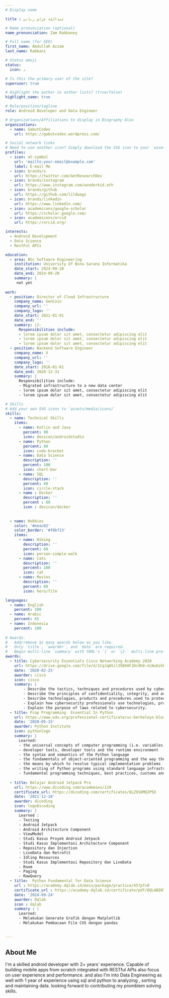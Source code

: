 ```yaml
---
# Display name

title : عبدالله عزام رباني

# Name pronunciation (optional)
name_pronunciation: Zam Rabbaney

# Full name (for SEO)
first_name: Abdullah Azzam 
last_name: Rabbani

# Status emoji
status:
  icon: ☕️

# Is this the primary user of the site?
superuser: true

# Highlight the author in author lists? (true/false)
highlight_name: true

# Role/position/tagline
role: Android Developer and Data Engineer

# Organizations/Affiliations to display in Biography blox
organizations:
  - name: GabutCodex
    url: https://gabutcodex.wordpress.com/

# Social network links
# Need to use another icon? Simply download the SVG icon to your `assets/media/icons/` folder.
profiles:
  - icon: at-symbol
    url: 'mailto:your-email@example.com'
    label: E-mail Me
  - icon: brands/x
    url: https://twitter.com/GetResearchDev
  - icon: brands/instagram
    url: https://www.instagram.com/wonderkid.eth
  - icon: brands/github
    url: https://github.com/lildwagz
  - icon: brands/linkedin
    url: https://www.linkedin.com/
  - icon: academicons/google-scholar
    url: https://scholar.google.com/
  - icon: academicons/orcid
    url: https://orcid.org/

interests:
  - Android Development
  - Data Science
  - RestFul APIs

education:
  - area: BSc Software Engineering
    institution: University Of Bina Sarana Informatika
    date_start: 2024-09-20
    date_end: 2024-09-20
    summary: |
     not yet
      
work:
  - position: Director of Cloud Infrastructure
    company_name: GenCoin
    company_url: ''
    company_logo: ''
    date_start: 2021-01-01
    date_end: ''
    summary: |2-
      Responsibilities include:
      - lorem ipsum dolor sit amet, consectetur adipiscing elit
      - lorem ipsum dolor sit amet, consectetur adipiscing elit
      - lorem ipsum dolor sit amet, consectetur adipiscing elit
  - position: Backend Software Engineer
    company_name: X
    company_url: ''
    company_logo: ''
    date_start: 2016-01-01
    date_end: 2020-12-31
    summary: |
      Responsibilities include:
      - Migrated infrastructure to a new data center
      - lorem ipsum dolor sit amet, consectetur adipiscing elit
      - lorem ipsum dolor sit amet, consectetur adipiscing elit

# Skills
# Add your own SVG icons to `assets/media/icons/`
skills:
  - name: Technical Skills
    items:
      - name: Kotlin and Java
        percent: 90
        icon: devicon/androidstudio
      - name: Python
        percent: 80
        icon: code-bracket
      - name: Data Science
        description: ''
        percent: 100
        icon: chart-bar
      - name: SQL
        description: ''
        percent: 80
        icon: circle-stack
      - name : Docker
        description: ''
        percent : 60
        icon : devicon/docker
        
        
  - name: Hobbies
    color: '#eeac02'
    color_border: '#f0bf23'
    items:
      - name: Hiking
        description: ''
        percent: 60
        icon: person-simple-walk
      - name: Cats
        description: ''
        percent: 100
        icon: cat
      - name: Movies
        description: ''
        percent: 80
        icon: hero/film

languages:
  - name: English
    percent: 100
  - name: Arabic
    percent: 65
  - name: Indonesia
    percent: 100
    
# Awards.
#   Add/remove as many awards below as you like.
#   Only `title`, `awarder`, and `date` are required.
#   Begin multi-line `summary` with YAML's `|` or `|2-` multi-line prefix and indent 2 spaces below.
awards:
  - title: Cybersecurity Essentials Cisco Networking Academy 2020
    url: https://drive.google.com/file/d/1CqJqASil35BXHFJDc9h8-nLNu6ihbvAM/view?usp=sharing
    date: '2020-02-25'
    awarder: cisco
    icon: cisco
    summary: |
        - Describe the tactics, techniques and procedures used by cyber criminals
        - Describe the principles of confidentiality, integrity, and availability as they relate to data states and cybersecurity countermeasures 
        - Describe technologies, products and procedures used to protect confidentiality, ensure integrity and provide high availability. 
        - Explain how cybersecurity professionals use technologies, processes and procedures to defend all components of the network.
        - Explain the purpose of laws related to cybersecurity.
  - title: Pcap Programming  Essential In Python
    url: https://www.edx.org/professional-certificate/uc-berkeleyx-blockchain-fundamentals
    date: '2020-05-15'
    awarder: Python Institute
    icon: pythonlogo
    summary: |
      Learned:
      - the universal concepts of computer programming (i.е. variables, flow control, data structures, algorithms, conditional execution, loops, functions, etc.)
      - developer tools, developer tools and the runtime environment
      - the syntax and semantics of the Python language
      - the fundamentals of object-oriented programming and the way they are adopted in Python
      - the means by which to resolve typical implementation problems
      - the writing of Python programs using standard language infrastructure
      - fundamental programming techniques, best practices, customs and vocabulary, including the most common library functions in Python 3
    
  - title: Belajar Android Jetpack Pro
    url: https://www.dicoding.com/academies/129
    certificate_url: https://dicoding.com/certificates/QLZ91OMQ2P5D
    date: '2021-12-18'
    awarder: dicoding
    icon: logoDicoding
    summary: |
      Learned :
      - Testing
      - Android Jetpack
      - Android Architecture Component
      - ViewModel
      - Studi Kasus Proyek Android Jetpack
      - Studi Kasus Implementasi Architecture Component
      - Repository dan Injection
      - LiveData dan Retrofit
      - Idling Resources
      - Studi Kasus Implementasi Repository dan LiveData
      - Room
      - Paging
      - RawQuery
  - title:  Python Fundamental for Data Science 
    url : https://academy.dqlab.id/main/package/practice/45?pf=0
    certificate_url : https://academy.dqlab.id/certificate/pdf/DQLABINTP1MMALPM
    date: '2024-09-24'
    awarder: Dqlab
    icon : dqlab
    summary : |
      Learned:
      - Melakukan Generate Grafik dengan Matplotlib
      - Melakukan Pembacaan File CVS dengan pandas
      

---
```


## About Me

 I'm a skilled android  developer with 2+ years’ experience. Capable of building mobile apps from scratch integrated with RESTful APIs
 also focus on user experience and performance. and also I'm into Data Engineering as well with 1 year of experience using sql and python to analyzing , sorting and maintaining data. looking forward to contributing my promblem solving skills.